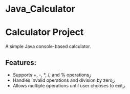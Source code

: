 # Java_Calculator
# Calculator Project

A simple Java console-based calculator.

## Features:
- Supports +, -, *, /, and % operationsز
- Handles invalid operations and division by zeroز
- Allows multiple operations until user chooses to exitز
